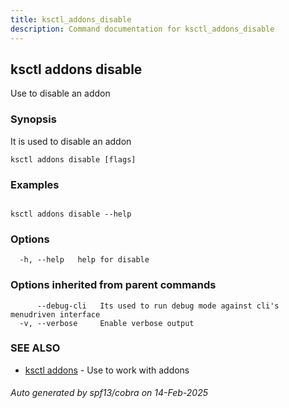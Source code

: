 ```yaml
---
title: ksctl_addons_disable
description: Command documentation for ksctl_addons_disable
---
```


## ksctl addons disable

Use to disable an addon

### Synopsis

It is used to disable an addon

```
ksctl addons disable [flags]
```

### Examples

```

ksctl addons disable --help

```

### Options

```
  -h, --help   help for disable
```

### Options inherited from parent commands

```
      --debug-cli   Its used to run debug mode against cli's menudriven interface
  -v, --verbose     Enable verbose output
```

### SEE ALSO

* [ksctl addons](ksctl_addons.md)	 - Use to work with addons

###### Auto generated by spf13/cobra on 14-Feb-2025

